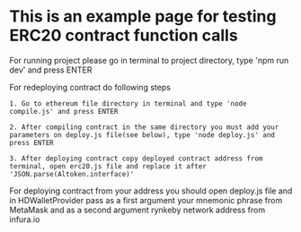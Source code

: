 # This is an example page for testing ERC20 contract function calls

For running project please go in terminal to project directory, type 'npm run dev' and press ENTER

For redeploying contract do following steps
    
    1. Go to ethereum file directory in terminal and type 'node compile.js' and press ENTER

    2. After compiling contract in the same directory you must add your parameters on deploy.js file(see below), type 'node deploy.js' and press ENTER

    3. After deploying contract copy deployed contract address from terminal, open erc20.js file and replace it after 'JSON.parse(Altoken.interface)' 

For deploying contract from your address you should open deploy.js file and in HDWalletProvider pass as a first argument your mnemonic phrase from MetaMask and as a second argument rynkeby network address from infura.io
